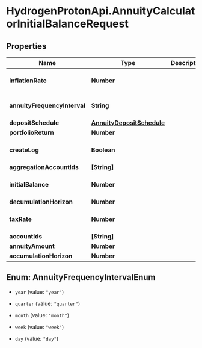 # HydrogenProtonApi.AnnuityCalculatorInitialBalanceRequest

## Properties
Name | Type | Description | Notes
------------ | ------------- | ------------- | -------------
**inflationRate** | **Number** |  | [optional] [default to 0.0]
**annuityFrequencyInterval** | **String** |  | [optional] [default to 'year']
**depositSchedule** | [**AnnuityDepositSchedule**](AnnuityDepositSchedule.md) |  | [optional] 
**portfolioReturn** | **Number** |  | 
**createLog** | **Boolean** |  | [optional] [default to false]
**aggregationAccountIds** | **[String]** |  | [optional] 
**initialBalance** | **Number** |  | [optional] [default to 0.0]
**decumulationHorizon** | **Number** |  | 
**taxRate** | **Number** |  | [optional] [default to 0.0]
**accountIds** | **[String]** |  | [optional] 
**annuityAmount** | **Number** |  | 
**accumulationHorizon** | **Number** |  | 


<a name="AnnuityFrequencyIntervalEnum"></a>
## Enum: AnnuityFrequencyIntervalEnum


* `year` (value: `"year"`)

* `quarter` (value: `"quarter"`)

* `month` (value: `"month"`)

* `week` (value: `"week"`)

* `day` (value: `"day"`)




